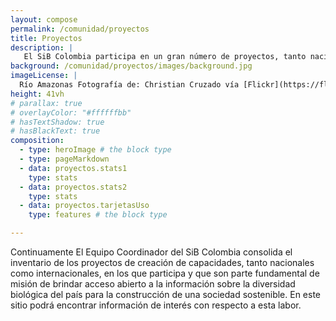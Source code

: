 ```yaml
---
layout: compose
permalink: /comunidad/proyectos
title: Proyectos
description: |
   El SiB Colombia participa en un gran número de proyectos, tanto nacionales como internacionales, que buscan fortaleces procesos de investigación, educación y toma de decisiones basadas en datos rigurosos y sistemáticos acerca de la bidiversidad. En esta sección encontrará información acercad de estos proyectcos y sus logros.
background: /comunidad/proyectos/images/background.jpg
imageLicense: |
  Río Amazonas Fotografía de: Christian Cruzado vía [Flickr](https://flic.kr/p/wruTxZ)
height: 41vh
# parallax: true
# overlayColor: "#ffffffbb" 
# hasTextShadow: true
# hasBlackText: true
composition:
  - type: heroImage # the block type
  - type: pageMarkdown
  - data: proyectos.stats1
    type: stats
  - data: proyectos.stats2
    type: stats
  - data: proyectos.tarjetasUso
    type: features # the block type

---
```


Continuamente El Equipo Coordinador del SiB Colombia consolida el inventario de los proyectos de creación de capacidades, tanto nacionales como internacionales, en los que participa y que son parte fundamental de misión de brindar acceso abierto a la información sobre la diversidad biológica del país para la construcción de una sociedad sostenible. En este sitio podrá encontrar información de interés con respecto a esta labor.
